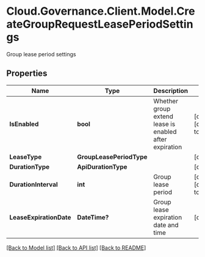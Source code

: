 # Cloud.Governance.Client.Model.CreateGroupRequestLeasePeriodSettings
Group lease period settings
## Properties

Name | Type | Description | Notes
------------ | ------------- | ------------- | -------------
**IsEnabled** | **bool** | Whether group extend lease is enabled after expiration | [optional] [default to false]
**LeaseType** | **GroupLeasePeriodType** |  | [optional] 
**DurationType** | **ApiDurationType** |  | [optional] 
**DurationInterval** | **int** | Group lease period | [optional] [default to 0]
**LeaseExpirationDate** | **DateTime?** | Group lease expiration date and time | [optional] 

[[Back to Model list]](../README.md#documentation-for-models) [[Back to API list]](../README.md#documentation-for-api-endpoints) [[Back to README]](../README.md)

